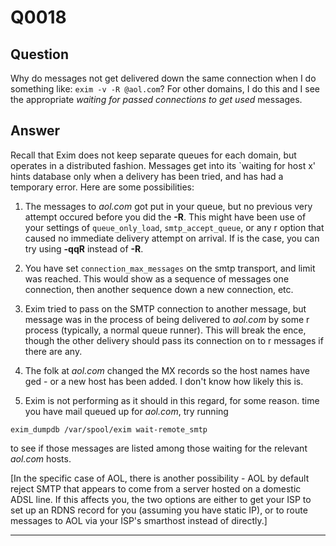 Q0018
=====

Question
--------

Why do messages not get delivered down the same connection when I do
something like: `exim -v -R @aol.com`? For other domains, I do this and
I see the appropriate *waiting for passed connections to get used*
messages.

Answer
------

Recall that Exim does not keep separate queues for each domain, but
operates in a distributed fashion. Messages get into its \`waiting for
host x' hints database only when a delivery has been tried, and has had
a temporary error. Here are some possibilities:

1.  The messages to *aol.com* got put in your queue, but no previous
    very attempt occured before you did the **-R**. This might have been
    use of your settings of `queue_only_load`, `smtp_accept_queue`, or
    any r option that caused no immediate delivery attempt on arrival.
    If is the case, you can try using **-qqR** instead of **-R**.

2.  You have set `connection_max_messages` on the smtp transport, and
    limit was reached. This would show as a sequence of messages one
    connection, then another sequence down a new connection, etc.

3.  Exim tried to pass on the SMTP connection to another message, but
    message was in the process of being delivered to *aol.com* by some r
    process (typically, a normal queue runner). This will break the
    ence, though the other delivery should pass its connection on to r
    messages if there are any.

4.  The folk at *aol.com* changed the MX records so the host names have
    ged - or a new host has been added. I don't know how likely this is.

5.  Exim is not performing as it should in this regard, for some reason.
    time you have mail queued up for *aol.com*, try running

<!-- -->

    exim_dumpdb /var/spool/exim wait-remote_smtp

to see if those messages are listed among those waiting for the relevant
*aol.com* hosts.

[In the specific case of AOL, there is another possibility - AOL by
default reject SMTP that appears to come from a server hosted on a
domestic ADSL line. If this affects you, the two options are either to
get your ISP to set up an RDNS record for you (assuming you have static
IP), or to route messages to AOL via your ISP's smarthost instead of
directly.]

* * * * *
